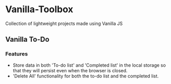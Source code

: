 # Vanilla-Toolbox
Collection of lightweight projects made using Vanilla JS

## Vanilla To-Do
### Features
- Store data in both 'To-do list' and 'Completed list' in the local storage so that they will persist even when the browser is closed.
- 'Delete All' functionality for both the to-do list and the completed list. 